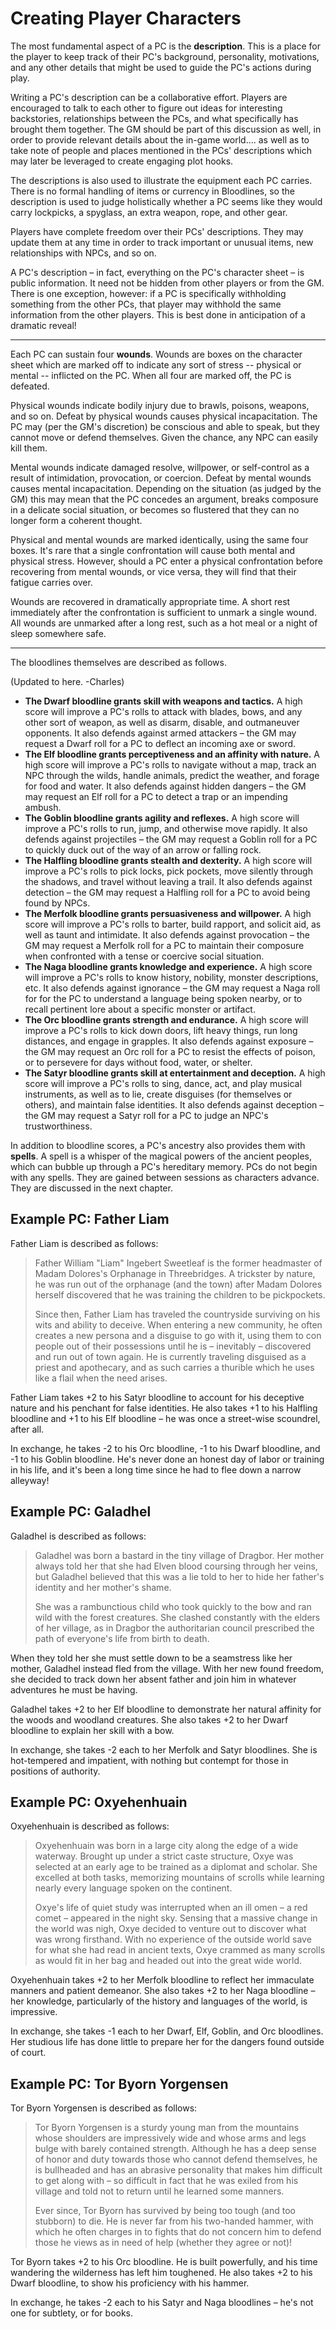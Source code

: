 # Creating Player Characters

The most fundamental aspect of a PC is the **description**. This is a place for the player to keep track of their PC's background, personality, motivations, and any other details that might be used to guide the PC's actions during play.

Writing a PC's description can be a collaborative effort. Players are encouraged to talk to each other to figure out ideas for interesting backstories, relationships between the PCs, and what specifically has brought them together. The GM should be part of this discussion as well, in order to provide relevant details about the in-game world.... as well as to take note of people and places mentioned in the PCs' descriptions which may later be leveraged to create engaging plot hooks. 

The descriptions is also used to illustrate the equipment each PC carries. There is no formal handling of items or currency in Bloodlines, so the description is used to judge holistically whether a PC seems like they would carry lockpicks, a spyglass, an extra weapon, rope, and other gear.

Players have complete freedom over their PCs' descriptions. They may update them at any time in order to track important or unusual items, new relationships with NPCs, and so on.

A PC's description – in fact, everything on the PC's character sheet – is public information. It need not be hidden from other players or from the GM. There is one exception, however: if a PC is specifically withholding something from the other PCs, that player may withhold the same information from the other players. This is best done in anticipation of a dramatic reveal!

---

Each PC can sustain four **wounds**. Wounds are boxes on the character sheet which are marked off to indicate any sort of stress -- physical or mental -- inflicted on the PC. When all four are marked off, the PC is defeated. 

Physical wounds indicate bodily injury due to brawls, poisons, weapons, and so on. Defeat by physical wounds causes physical incapacitation. The PC may (per the GM's discretion) be conscious and able to speak, but they cannot move or defend themselves. Given the chance, any NPC can easily kill them. 

Mental wounds indicate damaged resolve, willpower, or self-control as a result of intimidation, provocation, or coercion. Defeat by mental wounds causes mental incapacitation. Depending on the situation (as judged by the GM) this may mean that the PC concedes an argument, breaks composure in a delicate social situation, or becomes so flustered that they can no longer form a coherent thought.

Physical and mental wounds are marked identically, using the same four boxes. It's rare that a single confrontation will cause both mental and physical stress. However, should a PC enter a physical confrontation before recovering from mental wounds, or vice versa, they will find that their fatigue carries over. 

Wounds are recovered in dramatically appropriate time. A short rest immediately after the confrontation is sufficient to unmark a single wound. All wounds are unmarked after a long rest, such as a hot meal or a night of sleep somewhere safe.

---

The bloodlines themselves are described as follows.

(Updated to here. -Charles)

-   **The Dwarf bloodline grants skill with weapons and tactics.** A high
    score  will improve a PC's rolls to attack with blades, bows, and any
    other sort of  weapon, as well as disarm, disable, and outmaneuver
    opponents. It also  defends against armed attackers – the GM may request a
    Dwarf roll for a PC  to deflect an incoming axe or sword.
-   **The Elf bloodline grants perceptiveness and an affinity with nature.** A
    high score will improve a PC's rolls to navigate without a map, track an
    NPC  through the wilds, handle animals, predict the weather, and forage
    for food  and water. It also defends against hidden dangers – the GM may
    request an  Elf roll for a PC to detect a trap or an impending ambush.
-   **The Goblin bloodline grants agility and reflexes.** A high score will
    improve a PC's rolls to run, jump, and otherwise move rapidly. It also
    defends against projectiles – the GM may request a Goblin roll for a PC to
    quickly duck out of the way of an arrow or falling rock.
-   **The Halfling bloodline grants stealth and dexterity.** A high score will
    improve a PC's rolls to pick locks, pick pockets, move silently through
    the  shadows, and travel without leaving a trail. It also defends against
    detection – the GM may request a Halfling roll for a PC to avoid being
    found  by NPCs.
-   **The Merfolk bloodline grants persuasiveness and willpower.** A high
    score  will improve a PC's rolls to barter, build rapport, and solicit
    aid, as well  as taunt and intimidate. It also defends against provocation
    – the GM may  request a Merfolk roll for a PC to maintain their composure
    when confronted  with a tense or coercive social situation.
-   **The Naga bloodline grants knowledge and experience.** A high score will
    improve a PC's rolls to know history, nobility, monster descriptions, etc.
    It also defends against ignorance – the GM may request a Naga roll for for
    the PC to understand a language being spoken nearby, or to recall
    pertinent  lore about a specific monster or artifact.
-   **The Orc bloodline grants strength and endurance.** A high score will
    improve a PC's rolls to kick down doors, lift heavy things, run long
    distances, and engage in grapples. It also defends against exposure – the
    GM  may request an Orc roll for a PC to resist the effects of poison, or
    to  persevere for days without food, water, or shelter.
-   **The Satyr bloodline grants skill at entertainment and deception.** A
    high  score will improve a PC's rolls to sing, dance, act, and play
    musical  instruments, as well as to lie, create disguises (for themselves
    or others),  and maintain false identities. It also defends against
    deception – the GM  may request a Satyr roll for a PC to judge an NPC's
    trustworthiness.

In addition to bloodline scores, a PC's ancestry also provides them with
**spells**. A spell is a whisper of the magical powers of the ancient peoples,
which can bubble up through a PC's hereditary memory. PCs do not begin with
any spells. They are gained between sessions as characters advance. They are
discussed in the next chapter.

## Example PC: Father Liam

Father Liam is described as follows:

> Father William "Liam" Ingebert Sweetleaf is the former headmaster of Madam
> Dolores's Orphanage in Threebridges. A trickster by nature, he was run out
> of the orphanage (and the town) after Madam Dolores herself discovered that
> he was training the children to be pickpockets.
>
> Since then, Father Liam has traveled the countryside surviving on his wits
> and ability to deceive. When entering a new community, he often creates a
> new persona and a disguise to go with it, using them to con people out of
> their possessions until he is – inevitably – discovered and run out of town
> again. He is currently traveling disguised as a priest and apothecary, and
> as such carries a thurible which he uses like a flail when the need arises.

Father Liam takes +2 to his Satyr bloodline to account for his deceptive
nature and his penchant for false identities. He also takes +1 to his Halfling
bloodline and +1 to his Elf bloodline – he was once a street-wise scoundrel,
after all.

In exchange, he takes -2 to his Orc bloodline, -1 to his Dwarf bloodline, and
-1 to his Goblin bloodline. He's never done an honest day of labor or training
in his life, and it's been a long time since he had to flee down a narrow
alleyway!

## Example PC: Galadhel

Galadhel is described as follows:

> Galadhel was born a bastard in the tiny village of Dragbor. Her mother
> always told her that she had Elven blood coursing through her veins, but
> Galadhel believed that this was a lie told to her to hide her father's
> identity and her mother's shame.
>
> She was a rambunctious child who took quickly to the bow and ran wild with
> the forest creatures. She clashed constantly with the elders of her village,
> as in Dragbor the authoritarian council prescribed the path of everyone's
> life from birth to death.

When they told her she must settle down to be a seamstress like her mother,
Galadhel instead fled from the village. With her new found freedom, she
decided to track down her absent father and join him in whatever adventures he
must be having.

Galadhel takes +2 to her Elf bloodline to demonstrate her natural affinity for
the woods and woodland creatures. She also takes +2 to her Dwarf bloodline to
explain her skill with a bow.

In exchange, she takes -2 each to her Merfolk and Satyr bloodlines. She is
hot-tempered and impatient, with nothing but contempt for those in positions
of authority.

## Example PC: Oxyehenhuain

Oxyehenhuain is described as follows:

> Oxyehenhuain was born in a large city along the edge of a wide waterway.
> Brought up under a strict caste structure, Oxye was selected at an early age
> to be trained as a diplomat and scholar. She excelled at both tasks,
> memorizing mountains of scrolls while learning nearly every language spoken
> on the continent.
>
> Oxye's life of quiet study was interrupted when an ill omen – a red comet –
> appeared in the night sky. Sensing that a massive change in the world was
> nigh, Oxye decided to venture out to discover what was wrong firsthand. With
> no experience of the outside world save for what she had read in ancient
> texts, Oxye crammed as many scrolls as would fit in her bag and headed out
> into the great wide world.

Oxyehenhuain takes +2 to her Merfolk bloodline to reflect her immaculate
manners and patient demeanor. She also takes +2 to her Naga bloodline – her
knowledge, particularly of the history and languages of the world, is
impressive.

In exchange, she takes -1 each to her Dwarf, Elf, Goblin, and Orc bloodlines.
Her studious life has done little to prepare her for the dangers found outside
of court.

## Example PC: Tor Byorn Yorgensen

Tor Byorn Yorgensen is described as follows:

> Tor Byorn Yorgensen is a sturdy young man from the mountains whose shoulders
> are impressively wide and whose arms and legs bulge with barely contained
> strength. Although he has a deep sense of honor and duty towards those who
> cannot defend themselves, he is bullheaded and has an abrasive personality
> that makes him difficult to get along with – so difficult in fact that he
> was exiled from his village and told not to return until he learned some
> manners.
>
> Ever since, Tor Byorn has survived by being too tough (and too stubborn) to
> die. He is never far from his two-handed hammer, with which he often charges
> in to fights that do not concern him to defend those he views as in need of
> help (whether they agree or not)!

Tor Byorn takes +2 to his Orc bloodline. He is built powerfully, and his time
wandering the wilderness has left him toughened. He also takes +2 to his Dwarf
bloodline, to show his proficiency with his hammer.

In exchange, he takes -2 each to his Satyr and Naga bloodlines – he's not one
for subtlety, or for books.
